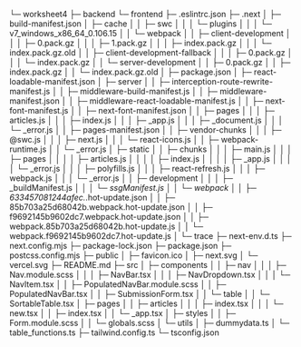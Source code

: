 
└─ worksheet4
   ├─ backend
   └─ frontend
      ├─ .eslintrc.json
      ├─ .next
      │  ├─ build-manifest.json
      │  ├─ cache
      │  │  ├─ swc
      │  │  │  └─ plugins
      │  │  │     └─ v7_windows_x86_64_0.106.15
      │  │  └─ webpack
      │  │     ├─ client-development
      │  │     │  ├─ 0.pack.gz
      │  │     │  ├─ 1.pack.gz
      │  │     │  ├─ index.pack.gz
      │  │     │  └─ index.pack.gz.old
      │  │     ├─ client-development-fallback
      │  │     │  ├─ 0.pack.gz
      │  │     │  └─ index.pack.gz
      │  │     └─ server-development
      │  │        ├─ 0.pack.gz
      │  │        ├─ index.pack.gz
      │  │        └─ index.pack.gz.old
      │  ├─ package.json
      │  ├─ react-loadable-manifest.json
      │  ├─ server
      │  │  ├─ interception-route-rewrite-manifest.js
      │  │  ├─ middleware-build-manifest.js
      │  │  ├─ middleware-manifest.json
      │  │  ├─ middleware-react-loadable-manifest.js
      │  │  ├─ next-font-manifest.js
      │  │  ├─ next-font-manifest.json
      │  │  ├─ pages
      │  │  │  ├─ articles.js
      │  │  │  ├─ index.js
      │  │  │  ├─ _app.js
      │  │  │  ├─ _document.js
      │  │  │  └─ _error.js
      │  │  ├─ pages-manifest.json
      │  │  ├─ vendor-chunks
      │  │  │  ├─ @swc.js
      │  │  │  ├─ next.js
      │  │  │  └─ react-icons.js
      │  │  ├─ webpack-runtime.js
      │  │  └─ _error.js
      │  ├─ static
      │  │  ├─ chunks
      │  │  │  ├─ main.js
      │  │  │  ├─ pages
      │  │  │  │  ├─ articles.js
      │  │  │  │  ├─ index.js
      │  │  │  │  ├─ _app.js
      │  │  │  │  └─ _error.js
      │  │  │  ├─ polyfills.js
      │  │  │  ├─ react-refresh.js
      │  │  │  ├─ webpack.js
      │  │  │  └─ _error.js
      │  │  ├─ development
      │  │  │  ├─ _buildManifest.js
      │  │  │  └─ _ssgManifest.js
      │  │  └─ webpack
      │  │     ├─ 633457081244afec._.hot-update.json
      │  │     ├─ 85b703a25d68042b.webpack.hot-update.json
      │  │     ├─ f9692145b9602dc7.webpack.hot-update.json
      │  │     ├─ webpack.85b703a25d68042b.hot-update.js
      │  │     └─ webpack.f9692145b9602dc7.hot-update.js
      │  └─ trace
      ├─ next-env.d.ts
      ├─ next.config.mjs
      ├─ package-lock.json
      ├─ package.json
      ├─ postcss.config.mjs
      ├─ public
      │  ├─ favicon.ico
      │  ├─ next.svg
      │  └─ vercel.svg
      ├─ README.md
      ├─ src
      │  ├─ components
      │  │  ├─ nav
      │  │  │  ├─ Nav.module.scss
      │  │  │  ├─ NavBar.tsx
      │  │  │  ├─ NavDropdown.tsx
      │  │  │  └─ NavItem.tsx
      │  │  ├─ PopulatedNavBar.module.scss
      │  │  ├─ PopulatedNavBar.tsx
      │  │  ├─ SubmissionForm.tsx
      │  │  └─ table
      │  │     └─ SortableTable.tsx
      │  ├─ pages
      │  │  ├─ articles
      │  │  │  ├─ index.tsx
      │  │  │  └─ new.tsx
      │  │  ├─ index.tsx
      │  │  └─ _app.tsx
      │  ├─ styles
      │  │  ├─ Form.module.scss
      │  │  └─ globals.scss
      │  └─ utils
      │     ├─ dummydata.ts
      │     └─ table_functions.ts
      ├─ tailwind.config.ts
      └─ tsconfig.json